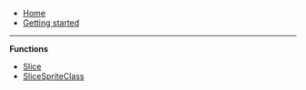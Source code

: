 - [Home](README.md)
- [Getting started](gettingstarted.md)
---
**Functions**

- [Slice](Slice.md)
- [SliceSpriteClass](SliceSpriteClass.md)